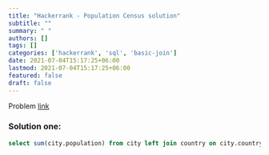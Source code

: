 ```yaml
---
title: "Hackerrank - Population Census solution"
subtitle: ""
summary: " "
authors: []
tags: []
categories: ['hackerrank', 'sql', 'basic-join']
date: 2021-07-04T15:17:25+06:00
lastmod: 2021-07-04T15:17:25+06:00
featured: false
draft: false
---
```

Problem [link](https://www.hackerrank.com/challenges/asian-population)

### Solution one:

```sql
select sum(city.population) from city left join country on city.countrycode = country.code where continent = 'asia';
```
